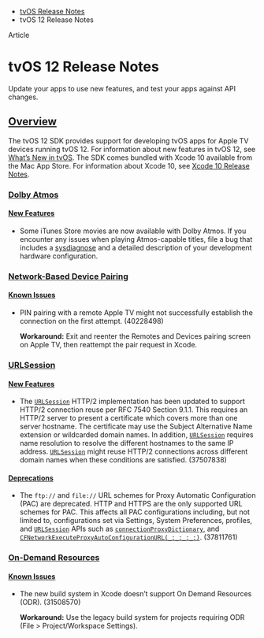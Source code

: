 - [tvOS Release Notes](https://developer.apple.com/documentation/tvos-release-notes)
- tvOS 12 Release Notes

Article

# tvOS 12 Release Notes

Update your apps to use new features, and test your apps against API changes.

## [Overview](https://developer.apple.com/documentation/tvos-release-notes/tvos-12-release-notes#overview)

The tvOS 12 SDK provides support for developing tvOS apps for Apple TV devices running tvOS 12. For information about new features in tvOS 12, see [What’s New in tvOS](https://developer.apple.com/tvos/whats-new/). The SDK comes bundled with Xcode 10 available from the Mac App Store. For information about Xcode 10, see [Xcode 10 Release Notes](https://developer.apple.com/documentation/Xcode-Release-Notes/xcode-10-release-notes).

### [Dolby Atmos](https://developer.apple.com/documentation/tvos-release-notes/tvos-12-release-notes#Dolby-Atmos)

#### [New Features](https://developer.apple.com/documentation/tvos-release-notes/tvos-12-release-notes#New-Features)

- Some iTunes Store movies are now available with Dolby Atmos. If you encounter any issues when playing Atmos-capable titles, file a bug that includes a [sysdiagnose](https://developer.apple.com/bug-reporting/profiles-and-logs/?platform=tvos&name=sysdiagnose) and a detailed description of your development hardware configuration.

### [Network-Based Device Pairing](https://developer.apple.com/documentation/tvos-release-notes/tvos-12-release-notes#Network-Based-Device-Pairing)

#### [Known Issues](https://developer.apple.com/documentation/tvos-release-notes/tvos-12-release-notes#Known-Issues)

- PIN pairing with a remote Apple TV might not successfully establish the connection on the first attempt. (40228498)

  **Workaround:** Exit and reenter the Remotes and Devices pairing screen on Apple TV, then reattempt the pair request in Xcode.

### [URLSession](https://developer.apple.com/documentation/tvos-release-notes/tvos-12-release-notes#URLSession)

#### [New Features](https://developer.apple.com/documentation/tvos-release-notes/tvos-12-release-notes#New-Features)

- The [`URLSession`](https://developer.apple.com/documentation/foundation/urlsession) HTTP/2 implementation has been updated to support HTTP/2 connection reuse per RFC 7540 Section 9.1.1. This requires an HTTP/2 server to present a certificate which covers more than one server hostname. The certificate may use the Subject Alternative Name extension or wildcarded domain names. In addition, [`URLSession`](https://developer.apple.com/documentation/foundation/urlsession) requires name resolution to resolve the different hostnames to the same IP address. [`URLSession`](https://developer.apple.com/documentation/foundation/urlsession) might reuse HTTP/2 connections across different domain names when these conditions are satisfied. (37507838)

#### [Deprecations](https://developer.apple.com/documentation/tvos-release-notes/tvos-12-release-notes#Deprecations)

- The `ftp://` and `file://` URL schemes for Proxy Automatic Configuration (PAC) are deprecated. HTTP and HTTPS are the only supported URL schemes for PAC. This affects all PAC configurations including, but not limited to, configurations set via Settings, System Preferences, profiles, and [`URLSession`](https://developer.apple.com/documentation/foundation/urlsession) APIs such as [`connectionProxyDictionary`](https://developer.apple.com/documentation/foundation/urlsessionconfiguration/1411499-connectionproxydictionary), and [`CFNetworkExecuteProxyAutoConfigurationURL(_:_:_:_:)`](https://developer.apple.com/documentation/CFNetwork/CFNetworkExecuteProxyAutoConfigurationURL(_:_:_:_:)). (37811761)

### [On-Demand Resources](https://developer.apple.com/documentation/tvos-release-notes/tvos-12-release-notes#On-Demand-Resources)

#### [Known Issues](https://developer.apple.com/documentation/tvos-release-notes/tvos-12-release-notes#Known-Issues)

- The new build system in Xcode doesn’t support On Demand Resources (ODR). (31508570)

  **Workaround:** Use the legacy build system for projects requiring ODR (File > Project/Workspace Settings).
